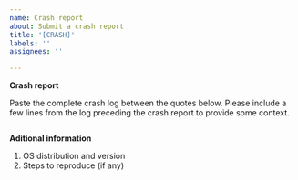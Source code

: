 ```yaml
---
name: Crash report
about: Submit a crash report
title: '[CRASH]'
labels: ''
assignees: ''

---
```


**Crash report**

Paste the complete crash log between the quotes below. Please include a few lines from the log preceding the crash report to provide some context.

```
```

**Aditional information**

1. OS distribution and version
2. Steps to reproduce (if any)
